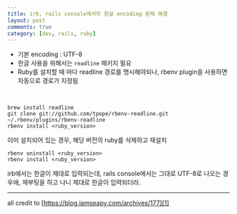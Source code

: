 ```yaml
---
title: irb, rails console에서의 한글 encoding 문제 해결
layout: post
comments: true
category: [dev, rails, ruby]
--- 
```




- 기본 encoding : UTF-8
- 한글 사용을 위해서는 `readline` 패키지 필요
- Ruby를 설치할 때 마다 readline 경로를 명시해야되나, rbenv plugin을 사용하면 자동으로 경로가 지정됨


<br>

    brew install readline
    git clone git://github.com/tpope/rbenv-readline.git ~/.rbenv/plugins/rbenv-readline
    rbenv install <ruby_version>



이미 설치되어 있는 경우, 해당 버전의 ruby를 삭제하고 재설치

    rbenv uninstall <ruby_version>
    rbenv install <ruby_version>


irb에서는 한글이 제대로 입력되는데, rails console에서는 그대로 UTF-8로 나오는 경우에, 재부팅을 하고 나니 제대로 한글이 입력되더라.


---

all credit to [https://blog.iamseapy.com/archives/177][1]

[1]: https://blog.iamseapy.com/archives/177
